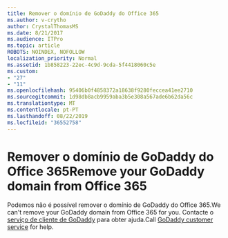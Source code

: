 ```yaml
---
title: Remover o domínio de GoDaddy do Office 365
ms.author: v-crytho
author: CrystalThomasMS
ms.date: 8/21/2017
ms.audience: ITPro
ms.topic: article
ROBOTS: NOINDEX, NOFOLLOW
localization_priority: Normal
ms.assetid: 1b858223-22ec-4c9d-9cda-5f4418060c5e
ms.custom:
- "27"
- "11"
ms.openlocfilehash: 95406b0f4858372a18638f9280feccea41ee2710
ms.sourcegitcommit: 1d98db8acb9959aba3b5e308a567ade6b62da56c
ms.translationtype: MT
ms.contentlocale: pt-PT
ms.lasthandoff: 08/22/2019
ms.locfileid: "36552758"
---
```

# <a name="remove-your-godaddy-domain-from-office-365"></a><span data-ttu-id="008f1-102">Remover o domínio de GoDaddy do Office 365</span><span class="sxs-lookup"><span data-stu-id="008f1-102">Remove your GoDaddy domain from Office 365</span></span>

<span data-ttu-id="008f1-103">Podemos não é possível remover o domínio de GoDaddy do Office 365.</span><span class="sxs-lookup"><span data-stu-id="008f1-103">We can't remove your GoDaddy domain from Office 365 for you.</span></span> <span data-ttu-id="008f1-104">Contacte o [serviço de cliente de GoDaddy](https://www.godaddy.com/contact-us.aspx.aspx) para obter ajuda.</span><span class="sxs-lookup"><span data-stu-id="008f1-104">Call [GoDaddy customer service](https://www.godaddy.com/contact-us.aspx.aspx) for help.</span></span>
  